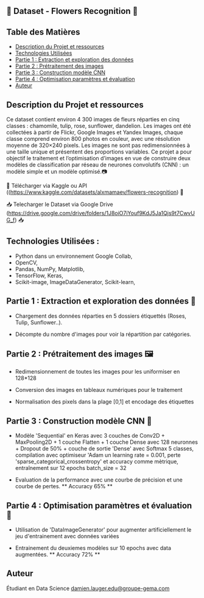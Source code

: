 ## 🌺 Dataset - Flowers Recognition 🌺
## Table des Matières

- [Description du Projet et ressources](#description-du-projet-et-ressources)
- [Technologies Utilisées](https://github.com/DamienL31/Classification-flowers-CNN/blob/main/README.md#technologies-utilis%C3%A9es-)
- [Partie 1 : Extraction et exploration des données](https://github.com/DamienL31/Classification-flowers-CNN/blob/main/README.md#partie-1--extraction-et-exploration-des-donn%C3%A9es-)
- [Partie 2 : Prétraitement des images](https://github.com/DamienL31/Classification-flowers-CNN/blob/main/README.md#partie-2--pr%C3%A9traitement-des-images-%EF%B8%8F)
- [Partie 3 : Construction modèle CNN](https://github.com/DamienL31/Classification-flowers-CNN/blob/main/README.md#partie-3--construction-mod%C3%A8le-cnn-)
- [Partie 4  : Optimisation paramètres et évaluation](https://github.com/DamienL31/Classification-flowers-CNN/blob/main/README.md#partie-4--optimisation-param%C3%A8tres-et-%C3%A9valuation-)
- [Auteur](#auteur)

## Description du Projet et ressources

Ce dataset contient environ 4 300 images de fleurs réparties en cinq classes : chamomile, tulip, rose, sunflower, dandelion. Les images ont été collectées à partir de Flickr, Google Images et Yandex Images, chaque classe comprend environ 800 photos en couleur, avec une résolution moyenne de 320×240 pixels. Les images ne sont pas redimensionnées à une taille unique et présentent des proportions variables. Ce projet a pour objectif le traitement et l’optimisation d’images en vue de construire deux modèles de classification par réseau de neurones convolutifs (CNN) : un modèle simple et un modèle optimisé.📷

📌 Télécharger via Kaggle ou API ((https://www.kaggle.com/datasets/alxmamaev/flowers-recognition) 📌

📥 Telecharger le Dataset via Google Drive (https://drive.google.com/drive/folders/1J8oiO7iYouf9KdJ5Ja1Qjs9t7CwvUG_f) 📥

## Technologies Utilisées : 

- Python dans un environnement Google Collab,
- OpenCV,
- Pandas, NumPy, Matplotlib,
- TensorFlow, Keras,
- Scikit-image, ImageDataGenerator, Scikit-learn,

## Partie 1 : Extraction et exploration des données 📂

- Chargement des données réparties en 5 dossiers étiquettés (Roses, Tulip, Sunflower..).
  
- Décompte du nombre d'images pour voir la répartition par catégories.

## Partie 2 : Prétraitement des images 🖼️

- Redimensionnement de toutes les images pour les uniformiser en 128*128

- Conversion des images en tableaux numériques pour le traitement

- Normalisation des pixels dans la plage [0,1] et encodage des étiquettes

## Partie 3 : Construction modèle CNN 🤖

- Modèle 'Sequential' en Keras avec 3 couches de Conv2D + MaxPooling2D + 1 couche Flatten +  1 couche Dense avec 128 neuronnes +  Dropout de 50% + couche de sortie 'Dense' avec Softmax 5 classes, compilation avec optimiseur 'Adam un learning rate = 0.001, perte 'sparse_categorical_crossentropy' et accuracy comme mètrique, entraînement sur 12 epochs batch_size = 32

- Evaluation de la performance avec une courbe de précision et une courbe de pertes. ** Accuracy 65% **

## Partie 4 : Optimisation paramètres et évaluation 🚀

- Utilisation de 'DataImageGenerator' pour augmenter artificiellement le jeu d'entrainement avec données variées

- Entrainement du deuxiemes modèles sur 10 epochs avec data augmentées. ** Accuracy 72% **

## Auteur 
Étudiant en Data Science
damien.lauger.edu@groupe-gema.com

